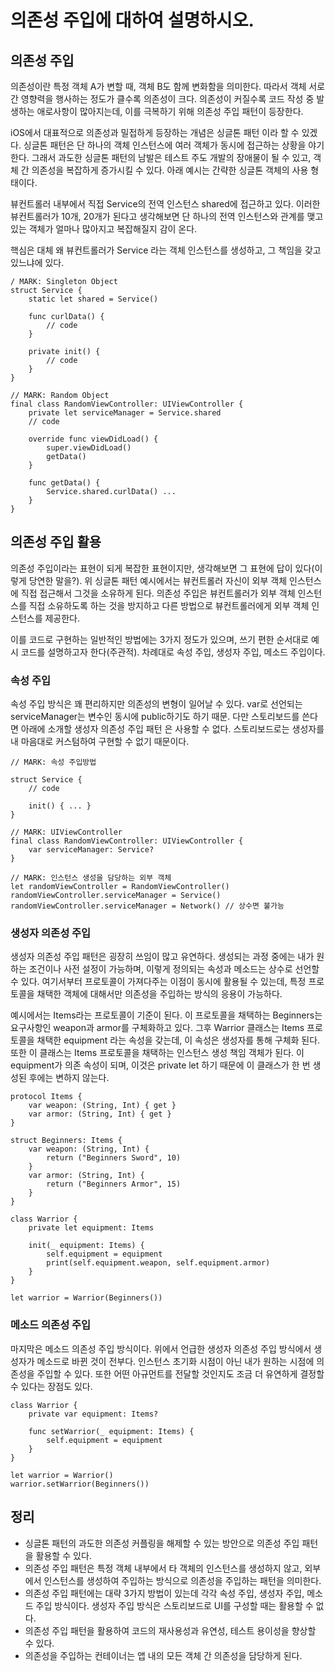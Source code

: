 # 의존성 주입에 대하여 설명하시오.

## 의존성 주입
의존성이란 특정 객체 A가 변할 때, 객체 B도 함께 변화함을 의미한다. 따라서 객체 서로 간 영향력을 행사하는 정도가 클수록 의존성이 크다. 의존성이 커질수록 코드 작성 중 발생하는 애로사항이 많아지는데, 이를 극복하기 위해 의존성 주입 패턴이 등장한다.

iOS에서 대표적으로 의존성과 밀접하게 등장하는 개념은 싱글톤 패턴 이라 할 수 있겠다. 싱글톤 패턴은 단 하나의 객체 인스턴스에 여러 객체가 동시에 접근하는 상황을 야기한다. 그래서 과도한 싱글톤 패턴의 남발은 테스트 주도 개발의 장애물이 될 수 있고, 객체 간 의존성을 복잡하게 증가시킬 수 있다. 아래 예시는 간략한 싱글톤 객체의 사용 형태이다.

뷰컨트롤러 내부에서 직접 Service의 전역 인스턴스 shared에 접근하고 있다. 이러한 뷰컨트롤러가 10개, 20개가 된다고 생각해보면 단 하나의 전역 인스턴스와 관계를 맺고 있는 객체가 얼마나 많아지고 복잡해질지 감이 온다.

핵심은 대체 왜 뷰컨트롤러가 Service 라는 객체 인스턴스를 생성하고, 그 책임을 갖고 있느냐에 있다.

~~~
/ MARK: Singleton Object
struct Service {
	static let shared = Service()

    func curlData() {
    	// code
	}

    private init() {
    	// code
	}
}

// MARK: Random Object
final class RandomViewController: UIViewController {
	private let serviceManager = Service.shared
	// code

    override func viewDidLoad() {
    	super.viewDidLoad()
        getData()
	}

    func getData() {
        Service.shared.curlData() ...
    }
}
~~~

## 의존성 주입 활용

의존성 주입이라는 표현이 되게 복잡한 표현이지만, 생각해보면 그 표현에 답이 있다(이렇게 당연한 말을?). 위 싱글톤 패턴 예시에서는 뷰컨트롤러 자신이 외부 객체 인스턴스에 직접 접근해서 그것을 소유하게 된다. 의존성 주입은 뷰컨트롤러가 외부 객체 인스턴스를 직접 소유하도록 하는 것을 방지하고 다른 방법으로 뷰컨트롤러에게 외부 객체 인스턴스를 제공한다.

이를 코드로 구현하는 일반적인 방법에는 3가지 정도가 있으며, 쓰기 편한 순서대로 예시 코드를 설명하고자 한다(주관적). 차례대로 속성 주입, 생성자 주입, 메소드 주입이다.

### 속성 주입

속성 주입 방식은 꽤 편리하지만 의존성의 변형이 일어날 수 있다. var로 선언되는 serviceManager는 변수인 동시에 public하기도 하기 때문. 다만 스토리보드를 쓴다면 아래에 소개할 생성자 의존성 주입 패턴 은 사용할 수 없다. 스토리보드로는 생성자를 내 마음대로 커스텀하여 구현할 수 없기 때문이다.

~~~
// MARK: 속성 주입방법

struct Service {
	// code

    init() { ... }
}

// MARK: UIViewController
final class RandomViewController: UIViewController {
	var serviceManager: Service?
}

// MARK: 인스턴스 생성을 담당하는 외부 객체
let randomViewController = RandomViewController()
randomViewController.serviceManager = Service()
randomViewController.serviceManager = Network() // 상수면 불가능
~~~

### 생성자 의존성 주입

생성자 의존성 주입 패턴은 굉장히 쓰임이 많고 유연하다. 생성되는 과정 중에는 내가 원하는 조건이나 사전 설정이 가능하며, 이렇게 정의되는 속성과 메소드는 상수로 선언할 수 있다. 여기서부터 프로토콜이 가져다주는 이점이 동시에 활용될 수 있는데, 특정 프로토콜을 채택한 객체에 대해서만 의존성을 주입하는 방식의 응용이 가능하다.

예시에서는 Items라는 프로토콜이 기준이 된다. 이 프로토콜을 채택하는 Beginners는 요구사항인 weapon과 armor를 구체화하고 있다. 그후 Warrior 클래스는 Items 프로토콜을 채택한 equipment 라는 속성을 갖는데, 이 속성은 생성자를 통해 구체화 된다. 또한 이 클래스는 Items 프로토콜을 채택하는 인스턴스 생성 책임 객체가 된다. 이 equipment가 의존 속성이 되며, 이것은 private let 하기 때문에 이 클래스가 한 번 생성된 후에는 변하지 않는다.

~~~
protocol Items {
	var weapon: (String, Int) { get }
	var armor: (String, Int) { get }
}

struct Beginners: Items {
	var weapon: (String, Int) {
		return ("Beginners Sword", 10)
	}
	var armor: (String, Int) {
		return ("Beginners Armor", 15)
	}
}

class Warrior {
	private let equipment: Items

	init(_ equipment: Items) {
		self.equipment = equipment
		print(self.equipment.weapon, self.equipment.armor)
	}
}

let warrior = Warrior(Beginners())
~~~

### 메소드 의존성 주입
마지막은 메소드 의존성 주입 방식이다. 위에서 언급한 생성자 의존성 주입 방식에서 생성자가 메소드로 바뀐 것이 전부다. 인스턴스 초기화 시점이 아닌 내가 원하는 시점에 의존성을 주입할 수 있다. 또한 어떤 아규먼트를 전달할 것인지도 조금 더 유연하게 결정할 수 있다는 장점도 있다.

~~~
class Warrior {
	private var equipment: Items?

	func setWarrior(_ equipment: Items) {
		self.equipment = equipment
	}
}

let warrior = Warrior()
warrior.setWarrior(Beginners())
~~~

## 정리
- 싱글톤 패턴의 과도한 의존성 커플링을 해제할 수 있는 방안으로 의존성 주입 패턴을 활용할 수 있다.
- 의존성 주입 패턴은 특정 객체 내부에서 타 객체의 인스턴스를 생성하지 않고, 외부에서 인스턴스를 생성하여 주입하는 방식으로 의존성을 주입하는 패턴을 의미한다.
- 의존성 주입 패턴에는 대략 3가지 방법이 있는데 각각 속성 주입, 생성자 주입, 메소드 주입 방식이다. 생성자 주입 방식은 스토리보드로 UI를 구성할 때는 활용할 수 없다.
- 의존성 주입 패턴을 활용하여 코드의 재사용성과 유연성, 테스트 용이성을 향상할 수 있다.
- 의존성을 주입하는 컨테이너는 앱 내의 모든 객체 간 의존성을 담당하게 된다.